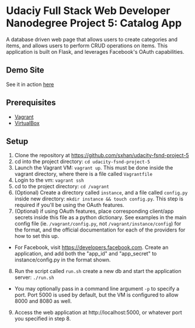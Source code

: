 # Udaciy Full Stack Web Developer Nanodegree Project 5: Catalog App
A database driven web page that allows users to create categories and items,
and allows users to perform CRUD operations on items. This application is built
on Flask, and leverages Facebook's OAuth capabilities.

## Demo Site
See it in action [here](http://catalog.thoughtforyourthoughts.com/)

## Prerequisites
- [Vagrant](http://vagrantup.com/)
- [VirtualBox](https://www.virtualbox.org/)

## Setup
1. Clone the repository at https://github.com/sxhan/udacity-fsnd-project-5
2. cd into the project directory: `cd udacity-fsnd-project-5`
3. Launch the Vagrant VM: `vagrant up`. This must be done inside the vagrant directory, where there is a file called `Vagrantfile`
4. Login to the vm: `vagrant ssh`
5. cd to the project directory: `cd /vagrant`
6. (Optional) Create a directory called `instance`, and a file called `config.py` inside new directory: `mkdir instance && touch config.py`. This step is required if you'll be using the OAuth features.
7. (Optional) if using OAuth features, place corresponding client/app secrets inside this file as a python dictionary. See examples in the main config file (ie. `/vagrant/config.py`, not `/vagrant/instance/config`) for the format, and the official documentation for each of the providers for how to set this up.
 - For Facebook, visit https://developers.facebook.com. Create an application, and add both the "app_id" and "app_secret" to instance/config.py in the format shown.
8. Run the script called `run.sh` create a new db and start the application server: `./run.sh`
 - You may optionally pass in a command line argument `-p` to specify a port. Port 5000 is used by default, but the VM is configured to allow 8000 and 8080 as well.
9. Access the web application at http://localhost:5000, or whatever port you specified in step 8.
